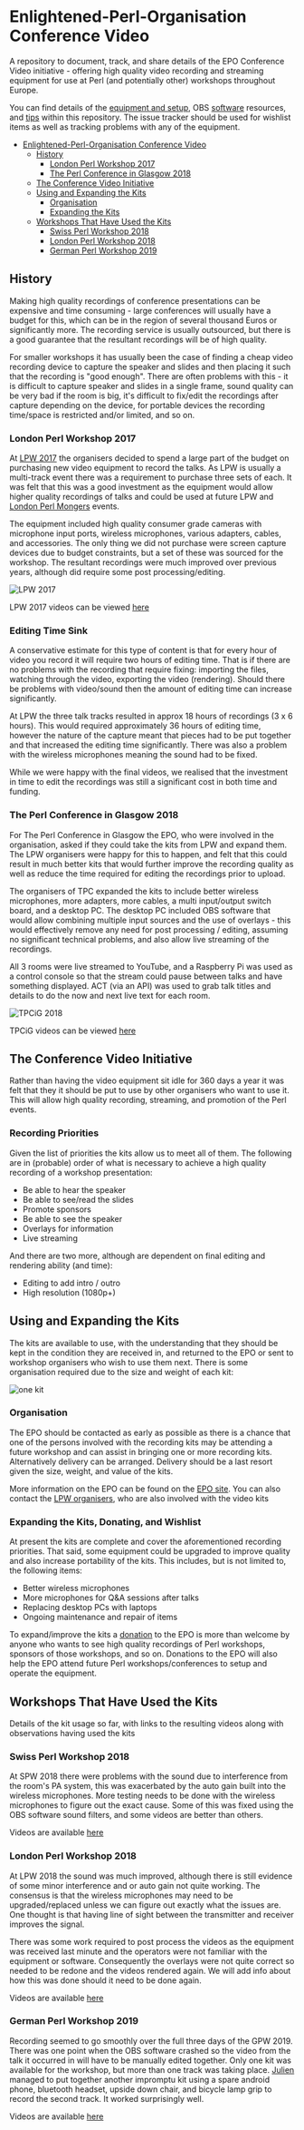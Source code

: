 # Enlightened-Perl-Organisation Conference Video

A repository to document, track, and share details of the EPO Conference Video initiative - offering high quality video recording and streaming equipment for use at Perl (and potentially other) workshops throughout Europe.

You can find details of the [equipment and setup](/equipment/README.md), OBS [software](/obs/README.md) resources, and [tips](/tips/README.md) within this repository. The issue tracker should be used for wishlist items as well as tracking problems with any of the equipment.

<!--ts-->
   * [Enlightened-Perl-Organisation Conference Video](#enlightened-perl-organisation-conference-video)
      * [History](#history)
         * [London Perl Workshop 2017](#london-perl-workshop-2017)
         * [The Perl Conference in Glasgow 2018](#the-perl-conference-in-glasgow-2018)
      * [The Conference Video Initiative](#the-conference-video-initiative)
      * [Using and Expanding the Kits](#using-and-expanding-the-kits)
         * [Organisation](#organisation)
         * [Expanding the Kits](#expanding-the-kits)
      * [Workshops That Have Used the Kits](#workshops-that-have-used-the-kits)
         * [Swiss Perl Workshop 2018](#swiss-perl-workshop-2018)
         * [London Perl Workshop 2018](#london-perl-workshop-2018)
         * [German Perl Workshop 2019](#german-perl-workshop-2019)

<!-- Added by: leejohnson, at:  -->

<!--te-->

## History

Making high quality recordings of conference presentations can be expensive and time consuming - large conferences will usually have a budget for this, which can be in the region of several thousand Euros or significantly more. The recording service is usually outsourced, but there is a good guarantee that the resultant recordings will be of high quality.

For smaller workshops it has usually been the case of finding a cheap video recording device to capture the speaker and slides and then placing it such that the recording is "good enough". There are often problems with this - it is difficult to capture speaker and slides in a single frame, sound quality can be very bad if the room is big, it's difficult to fix/edit the recordings after capture depending on the device, for portable devices the recording time/space is restricted and/or limited, and so on.

### London Perl Workshop 2017

At [LPW 2017](https://act.yapc.eu/lpw2017/) the organisers decided to spend a large part of the budget on purchasing new video equipment to record the talks. As LPW is usually a multi-track event there was a requirement to purchase three sets of each. It was felt that this was a good investment as the equipment would allow higher quality recordings of talks and could be used at future LPW and [London Perl Mongers](http://london.pm.org/) events.

The equipment included high quality consumer grade cameras with microphone input ports, wireless microphones, various adapters, cables, and accessories. The only thing we did not purchase were screen capture devices due to budget constraints, but a set of these was sourced for the workshop. The resultant recordings were much improved over previous years, although did require some post processing/editing.

![LPW 2017](/img/LPW_2017.png)

LPW 2017 videos can be viewed [here](https://www.youtube.com/playlist?list=PLxNdCz2kBhVlxXVReBFaoUY1fCvG0czEA)

### Editing Time Sink

A conservative estimate for this type of content is that for every hour of video you record it will require two hours of editing time. That is if there are no problems with the recording that require fixing: importing the files, watching through the video, exporting the video (rendering). Should there be problems with video/sound then the amount of editing time can increase significantly.

At LPW the three talk tracks resulted in approx 18 hours of recordings (3 x 6 hours). This would required approximately 36 hours of editing time, however the nature of the capture meant that pieces had to be put together and that increased the editing time significantly. There was also a problem with the wireless microphones meaning the sound had to be fixed.

While we were happy with the final videos, we realised that the investment in time to edit the recordings was still a significant cost in both time and funding.

### The Perl Conference in Glasgow 2018

For The Perl Conference in Glasgow the EPO, who were involved in the organisation, asked if they could take the kits from LPW and expand them. The LPW organisers were happy for this to happen, and felt that this could result in much better kits that would further improve the recording quality as well as reduce the time required for editing the recordings prior to upload.

The organisers of TPC expanded the kits to include better wireless microphones, more adapters, more cables, a multi input/output switch board, and a desktop PC. The desktop PC included OBS software that would allow combining multiple input sources and the use of overlays - this would effectively remove any need for post processing / editing, assuming no significant technical problems, and also allow live streaming of the recordings.

All 3 rooms were live streamed to YouTube, and a Raspberry Pi was used as a control console so that the stream could pause between talks and have something displayed. ACT (via an API) was used to grab talk titles and details to do the now and next live text for each room.

![TPCiG 2018](/img/TPC_2018.png)

TPCiG videos can be viewed [here](https://www.youtube.com/playlist?list=PLxavAW22r8AlyuBXU_RLQb85G9xh0mBFr)

## The Conference Video Initiative

Rather than having the video equipment sit idle for 360 days a year it was felt that they it should be put to use by other organisers who want to use it. This will allow high quality recording, streaming, and promotion of the Perl events.

### Recording Priorities

Given the list of priorities the kits allow us to meet all of them. The following are in (probable) order of what is necessary to achieve a high quality recording of a workshop presentation:

 * Be able to hear the speaker
 * Be able to see/read the slides
 * Promote sponsors
 * Be able to see the speaker
 * Overlays for information
 * Live streaming

And there are two more, although are dependent on final editing and rendering ability (and time):

 * Editing to add intro / outro
 * High resolution (1080p+)

## Using and Expanding the Kits

The kits are available to use, with the understanding that they should be kept in the condition they are received in, and returned to the EPO or sent to workshop organisers who wish to use them next. There is some organisation required due to the size and weight of each kit:

![one kit](/img/EPO_kit.jpg)

### Organisation

The EPO should be contacted as early as possible as there is a chance that one of the persons involved with the recording kits may be attending a future workshop and can assist in bringing one or more recording kits. Alternatively delivery can be arranged. Delivery should be a last resort given the size, weight, and value of the kits.

More information on the EPO can be found on the [EPO site](https://ww2.enlightenedperl.org/about/). You can also contact the [LPW organisers](http://act.yapc.eu/lpw2019/team.html), who are also involved with the video kits

### Expanding the Kits, Donating, and Wishlist

At present the kits are complete and cover the aforementioned recording priorities. That said, some equipment could be upgraded to improve quality and also increase portability of the kits. This includes, but is not limited to, the following items:

 * Better wireless microphones
 * More microphones for Q&A sessions after talks
 * Replacing desktop PCs with laptops
 * Ongoing maintenance and repair of items

To expand/improve the kits a [donation](https://ww2.enlightenedperl.org/donate/) to the EPO is more than welcome by anyone who wants to see high quality recordings of Perl workshops, sponsors of those workshops, and so on. Donations to the EPO will also help the EPO attend future Perl workshops/conferences to setup and operate the equipment.

## Workshops That Have Used the Kits

Details of the kit usage so far, with links to the resulting videos along with observations having used the kits

### Swiss Perl Workshop 2018

At SPW 2018 there were problems with the sound due to interference from the room's PA system, this was exacerbated by the auto gain built into the wireless microphones. More testing needs to be done with the wireless microphones to figure out the exact cause. Some of this was fixed using the OBS software sound filters, and some videos are better than others.

Videos are available [here](https://www.youtube.com/channel/UCV3oXF6JSn-WwIDa_7KMuEA)

### London Perl Workshop 2018

At LPW 2018 the sound was much improved, although there is still evidence of some minor interference and or auto gain not quite working. The consensus is that the wireless microphones may need to be upgraded/replaced unless we can figure out exactly what the issues are. One thought is that having line of sight between the transmitter and receiver improves the signal.

There was some work required to post process the videos as the equipment was received last minute and the operators were not familiar with the equipment or software. Consequently the overlays were not quite correct so needed to be redone and the videos rendered again. We will add info about how this was done should it need to be done again.

Videos are available [here](https://www.youtube.com/playlist?list=PLxNdCz2kBhVkJmajSuXZ7GyuCysJ1Lqlm)

### German Perl Workshop 2019

Recording seemed to go smoothly over the full three days of the GPW 2019. There was one point when the OBS software crashed so the video from the talk it occurred in will have to be manually edited together. Only one kit was available for the workshop, but more than one track was taking place. [Julien](https://metacpan.org/author/SIMBABQUE) managed to put together another impromptu kit using a spare android phone, bluetooth headset, upside down chair, and bicycle lamp grip to record the second track. It worked surprisingly well.

Videos are available [here](https://www.youtube.com/playlist?list=PLw3oQoMsMg3313xhiVkOIDlQWSs64toD4)
